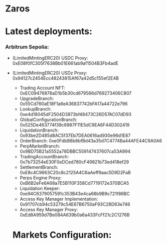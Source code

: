 # Zaros

# Latest deployments:

### Arbitrum Sepolia:

- (LimitedMintingERC20) USDC Proxy: 0xE08f0fC305f7638Bb01E661ab9af1504B3Fb4adE
- (LimitedMintingERC20) USDz Proxy: 0x94127c2454Ecc48243815Af67a42d5c155ef2E4B

  - Trading Account NFT: 0xEC09476878aD1b5b30cd679566d769273406C807
  - UpgradeBranch: 0x55Cd760aE18F1a6eA36837742bFA17a44722e796
  - LookupBranch: 0xe4d18045dF2504D3873bf48473C26D57AC07dD93
  - GlobalConfigurationBranch: 0x525De463774f39c6987F11E5dC9EA6F44D302419
  - LiquidationBranch: 0x93be2D485d8AC5f37Eb7DEA0616ad930e96d1E87
  - OrderBranch: 0xe0FdbB8b8bfBd43a35d7C4774Ba44AFE44C9A0A6
  - PerpMarketBranch: 0x9BD75B21a5552a78DBBC559147437607ca53A994
  - TradingAccountBranch: 0x7b73254eE30F0eDCed780cF49821b73ed418ef29
  - SettlementBranch: 0xE8c4C9663C20c8c2125A4C6aAeff9aac5D9D2FaB
  - Perps Engine Proxy: 0xB6B2eFe6A68a7E5B110F358Cd7719172e370BCA5
  - Liquidation Keeper: 0xe94C6379057591c353B43e4ca68b9B9c721f86BC
  - Access Key Manager Implementation: 0x91707cb94c53279c54E67B6750aF93C28D63e746
  - Access Key Manager Proxy: 0xEd8A959d7Be084A639b0a6a433FcFf21c2C1276B

  # Markets Configuration:

